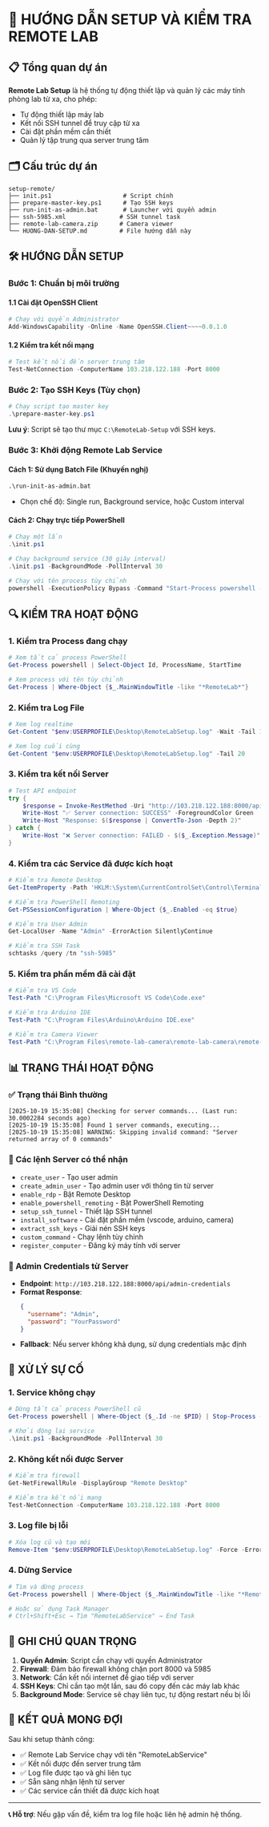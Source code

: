 # 🚀 HƯỚNG DẪN SETUP VÀ KIỂM TRA REMOTE LAB

## 📋 Tổng quan dự án

**Remote Lab Setup** là hệ thống tự động thiết lập và quản lý các máy tính phòng lab từ xa, cho phép:
- Tự động thiết lập máy lab
- Kết nối SSH tunnel để truy cập từ xa
- Cài đặt phần mềm cần thiết
- Quản lý tập trung qua server trung tâm

## 🗂️ Cấu trúc dự án

```
setup-remote/
├── init.ps1                    # Script chính
├── prepare-master-key.ps1      # Tạo SSH keys
├── run-init-as-admin.bat       # Launcher với quyền admin
├── ssh-5985.xml               # SSH tunnel task
├── remote-lab-camera.zip      # Camera viewer
└── HUONG-DAN-SETUP.md         # File hướng dẫn này
```

## 🛠️ HƯỚNG DẪN SETUP

### Bước 1: Chuẩn bị môi trường

#### 1.1 Cài đặt OpenSSH Client
```powershell
# Chạy với quyền Administrator
Add-WindowsCapability -Online -Name OpenSSH.Client~~~~0.0.1.0
```

#### 1.2 Kiểm tra kết nối mạng
```powershell
# Test kết nối đến server trung tâm
Test-NetConnection -ComputerName 103.218.122.188 -Port 8000
```

### Bước 2: Tạo SSH Keys (Tùy chọn)

```powershell
# Chạy script tạo master key
.\prepare-master-key.ps1
```

**Lưu ý**: Script sẽ tạo thư mục `C:\RemoteLab-Setup` với SSH keys.

### Bước 3: Khởi động Remote Lab Service

#### Cách 1: Sử dụng Batch File (Khuyến nghị)
```cmd
.\run-init-as-admin.bat
```
- Chọn chế độ: Single run, Background service, hoặc Custom interval

#### Cách 2: Chạy trực tiếp PowerShell
```powershell
# Chạy một lần
.\init.ps1

# Chạy background service (30 giây interval)
.\init.ps1 -BackgroundMode -PollInterval 30

# Chạy với tên process tùy chỉnh
powershell -ExecutionPolicy Bypass -Command "Start-Process powershell -ArgumentList '-ExecutionPolicy Bypass -WindowStyle Hidden -Command `$Host.UI.RawUI.WindowTitle = \"RemoteLabService\"; Set-Location \"$PWD\"; & \".\init.ps1\" -BackgroundMode -PollInterval 30' -Verb RunAs"
```

## 🔍 KIỂM TRA HOẠT ĐỘNG

### 1. Kiểm tra Process đang chạy

```powershell
# Xem tất cả process PowerShell
Get-Process powershell | Select-Object Id, ProcessName, StartTime

# Xem process với tên tùy chỉnh
Get-Process | Where-Object {$_.MainWindowTitle -like "*RemoteLab*"}
```

### 2. Kiểm tra Log File

```powershell
# Xem log realtime
Get-Content "$env:USERPROFILE\Desktop\RemoteLabSetup.log" -Wait -Tail 10

# Xem log cuối cùng
Get-Content "$env:USERPROFILE\Desktop\RemoteLabSetup.log" -Tail 20
```

### 3. Kiểm tra kết nối Server

```powershell
# Test API endpoint
try {
    $response = Invoke-RestMethod -Uri "http://103.218.122.188:8000/api/commands" -Method GET -TimeoutSec 5
    Write-Host "✅ Server connection: SUCCESS" -ForegroundColor Green
    Write-Host "Response: $($response | ConvertTo-Json -Depth 2)"
} catch {
    Write-Host "❌ Server connection: FAILED - $($_.Exception.Message)" -ForegroundColor Red
}
```

### 4. Kiểm tra các Service đã được kích hoạt

```powershell
# Kiểm tra Remote Desktop
Get-ItemProperty -Path 'HKLM:\System\CurrentControlSet\Control\Terminal Server' -Name "fDenyTSConnections"

# Kiểm tra PowerShell Remoting
Get-PSSessionConfiguration | Where-Object {$_.Enabled -eq $true}

# Kiểm tra User Admin
Get-LocalUser -Name "Admin" -ErrorAction SilentlyContinue

# Kiểm tra SSH Task
schtasks /query /tn "ssh-5985"
```

### 5. Kiểm tra phần mềm đã cài đặt

```powershell
# Kiểm tra VS Code
Test-Path "C:\Program Files\Microsoft VS Code\Code.exe"

# Kiểm tra Arduino IDE
Test-Path "C:\Program Files\Arduino\Arduino IDE.exe"

# Kiểm tra Camera Viewer
Test-Path "C:\Program Files\remote-lab-camera\remote-lab-camera\remote-lab-camera.exe"
```

## 📊 TRẠNG THÁI HOẠT ĐỘNG

### ✅ Trạng thái Bình thường
```
[2025-10-19 15:35:08] Checking for server commands... (Last run: 30.0002284 seconds ago)
[2025-10-19 15:35:08] Found 1 server commands, executing...
[2025-10-19 15:35:08] WARNING: Skipping invalid command: "Server returned array of 0 commands"
```

### 🔧 Các lệnh Server có thể nhận
- `create_user` - Tạo user admin
- `create_admin_user` - Tạo admin user với thông tin từ server
- `enable_rdp` - Bật Remote Desktop
- `enable_powershell_remoting` - Bật PowerShell Remoting
- `setup_ssh_tunnel` - Thiết lập SSH tunnel
- `install_software` - Cài đặt phần mềm (vscode, arduino, camera)
- `extract_ssh_keys` - Giải nén SSH keys
- `custom_command` - Chạy lệnh tùy chỉnh
- `register_computer` - Đăng ký máy tính với server

### 🔐 Admin Credentials từ Server
- **Endpoint**: `http://103.218.122.188:8000/api/admin-credentials`
- **Format Response**:
  ```json
  {
    "username": "Admin",
    "password": "YourPassword"
  }
  ```
- **Fallback**: Nếu server không khả dụng, sử dụng credentials mặc định

## 🚨 XỬ LÝ SỰ CỐ

### 1. Service không chạy
```powershell
# Dừng tất cả process PowerShell cũ
Get-Process powershell | Where-Object {$_.Id -ne $PID} | Stop-Process -Force

# Khởi động lại service
.\init.ps1 -BackgroundMode -PollInterval 30
```

### 2. Không kết nối được Server
```powershell
# Kiểm tra firewall
Get-NetFirewallRule -DisplayGroup "Remote Desktop"

# Kiểm tra kết nối mạng
Test-NetConnection -ComputerName 103.218.122.188 -Port 8000
```

### 3. Log file bị lỗi
```powershell
# Xóa log cũ và tạo mới
Remove-Item "$env:USERPROFILE\Desktop\RemoteLabSetup.log" -Force -ErrorAction SilentlyContinue
```

### 4. Dừng Service
```powershell
# Tìm và dừng process
Get-Process powershell | Where-Object {$_.MainWindowTitle -like "*RemoteLab*"} | Stop-Process -Force

# Hoặc sử dụng Task Manager
# Ctrl+Shift+Esc → Tìm "RemoteLabService" → End Task
```

## 📝 GHI CHÚ QUAN TRỌNG

1. **Quyền Admin**: Script cần chạy với quyền Administrator
2. **Firewall**: Đảm bảo firewall không chặn port 8000 và 5985
3. **Network**: Cần kết nối internet để giao tiếp với server
4. **SSH Keys**: Chỉ cần tạo một lần, sau đó copy đến các máy lab khác
5. **Background Mode**: Service sẽ chạy liên tục, tự động restart nếu bị lỗi

## 🎯 KẾT QUẢ MONG ĐỢI

Sau khi setup thành công:
- ✅ Remote Lab Service chạy với tên "RemoteLabService"
- ✅ Kết nối được đến server trung tâm
- ✅ Log file được tạo và ghi liên tục
- ✅ Sẵn sàng nhận lệnh từ server
- ✅ Các service cần thiết đã được kích hoạt

---
**📞 Hỗ trợ**: Nếu gặp vấn đề, kiểm tra log file hoặc liên hệ admin hệ thống.
